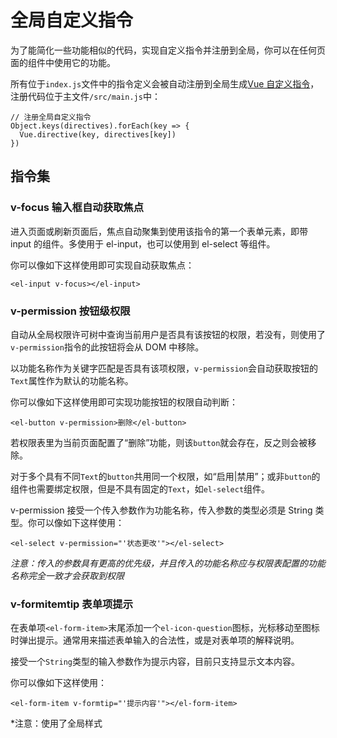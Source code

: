 # 全局自定义指令

为了能简化一些功能相似的代码，实现自定义指令并注册到全局，你可以在任何页面的组件中使用它的功能。

所有位于`index.js`文件中的指令定义会被自动注册到全局生成[Vue 自定义指令](https://cn.vuejs.org/v2/guide/custom-directive.html)，注册代码位于主文件`/src/main.js`中：

```
// 注册全局自定义指令
Object.keys(directives).forEach(key => {
  Vue.directive(key, directives[key])
})
```

## 指令集

### v-focus 输入框自动获取焦点

进入页面或刷新页面后，焦点自动聚集到使用该指令的第一个表单元素，即带 input 的组件。多使用于 el-input，也可以使用到 el-select 等组件。

你可以像如下这样使用即可实现自动获取焦点：

```
<el-input v-focus></el-input>
```

### v-permission 按钮级权限

自动从全局权限许可树中查询当前用户是否具有该按钮的权限，若没有，则使用了`v-permission`指令的此按钮将会从 DOM 中移除。

以功能名称作为关键字匹配是否具有该项权限，`v-permission`会自动获取按钮的`Text`属性作为默认的功能名称。

你可以像如下这样使用即可实现功能按钮的权限自动判断：

```
<el-button v-permission>删除</el-button>
```

若权限表里为当前页面配置了“删除”功能，则该`button`就会存在，反之则会被移除。

对于多个具有不同`Text`的`button`共用同一个权限，如“启用|禁用”；或非`button`的组件也需要绑定权限，但是不具有固定的`Text`，如`el-select`组件。

v-permission 接受一个传入参数作为功能名称，传入参数的类型必须是 String 类型。你可以像如下这样使用：

```
<el-select v-permission="'状态更改'"></el-select>
```

*注意：传入的参数具有更高的优先级，并且传入的功能名称应与权限表配置的功能名称完全一致才会获取到权限*

### v-formitemtip 表单项提示

在表单项`<el-form-item>`末尾添加一个`el-icon-question`图标，光标移动至图标时弹出提示。通常用来描述表单输入的合法性，或是对表单项的解释说明。

接受一个`String`类型的输入参数作为提示内容，目前只支持显示文本内容。

你可以像如下这样使用：
```
<el-form-item v-formtip="'提示内容'"></el-form-item>
```

*注意：使用了全局样式
